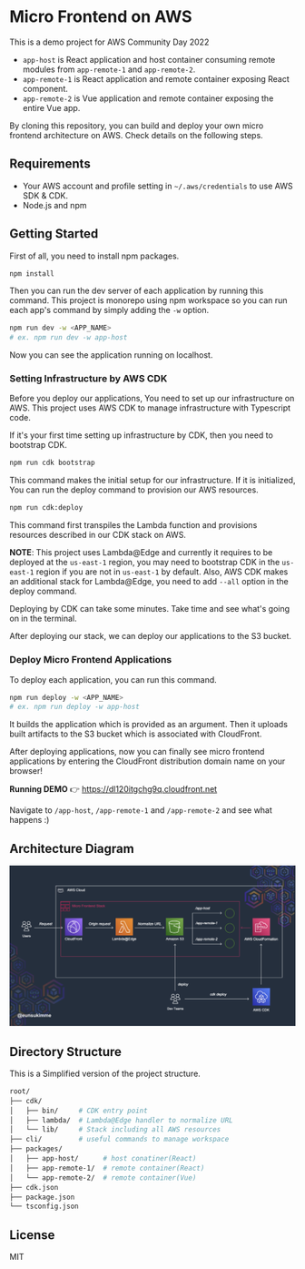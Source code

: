 # Micro Frontend on AWS

This is a demo project for AWS Community Day 2022

- `app-host` is React application and host container consuming remote modules from `app-remote-1` and `app-remote-2`.
- `app-remote-1` is React application and remote container exposing React component.
- `app-remote-2` is Vue application and remote container exposing the entire Vue app.

By cloning this repository, you can build and deploy your own micro frontend architecture on AWS. Check details on the following steps.

## Requirements

- Your AWS account and profile setting in `~/.aws/credentials` to use AWS SDK & CDK.
- Node.js and npm

## Getting Started

First of all, you need to install npm packages.

```sh
npm install
```

Then you can run the dev server of each application by running this command. This project is monorepo using npm workspace so you can run each app's command by simply adding the `-w` option.

```sh
npm run dev -w <APP_NAME>
# ex. npm run dev -w app-host
```

Now you can see the application running on localhost.

### Setting Infrastructure by AWS CDK

Before you deploy our applications, You need to set up our infrastructure on AWS. This project uses AWS CDK to manage infrastructure with Typescript code.

If it's your first time setting up infrastructure by CDK, then you need to bootstrap CDK.

```sh
npm run cdk bootstrap
```

This command makes the initial setup for our infrastructure. If it is initialized, You can run the deploy command to provision our AWS resources.

```sh
npm run cdk:deploy
```

This command first transpiles the Lambda function and provisions resources described in our CDK stack on AWS.

**NOTE**: This project uses Lambda@Edge and currently it requires to be deployed at the `us-east-1` region, you may need to bootstrap CDK in the `us-east-1` region if you are not in `us-east-1` by default. Also, AWS CDK makes an additional stack for Lambda@Edge, you need to add `--all` option in the deploy command.

Deploying by CDK can take some minutes. Take time and see what's going on in the terminal.

After deploying our stack, we can deploy our applications to the S3 bucket.

### Deploy Micro Frontend Applications

To deploy each application, you can run this command.

```sh
npm run deploy -w <APP_NAME>
# ex. npm run deploy -w app-host
```

It builds the application which is provided as an argument. Then it uploads built artifacts to the S3 bucket which is associated with CloudFront.

After deploying applications, now you can finally see micro frontend applications by entering the CloudFront distribution domain name on your browser!

**Running DEMO** 👉 https://dl120itgchg9q.cloudfront.net

Navigate to `/app-host`, `/app-remote-1` and `/app-remote-2` and see what happens :)

## Architecture Diagram

![Architecture Diagram](/architecture-diagram.png?raw=true "Architecture Diagram")

## Directory Structure

This is a Simplified version of the project structure.

```sh
root/
├── cdk/
│   ├── bin/     # CDK entry point
│   ├── lambda/  # Lambda@Edge handler to normalize URL
│   └── lib/     # Stack including all AWS resources
├── cli/         # useful commands to manage workspace
├── packages/
│   ├── app-host/      # host conatiner(React)
│   ├── app-remote-1/  # remote container(React)
│   └── app-remote-2/  # remote container(Vue)
├── cdk.json
├── package.json
└── tsconfig.json
```

## License

MIT
